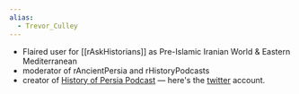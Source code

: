 ```yaml
---
alias:
  - Trevor_Culley
---
```


- Flaired user for [[rAskHistorians]] as Pre-Islamic Iranian World & Eastern Mediterranean
- moderator of rAncientPersia and rHistoryPodcasts
- creator of [History of Persia Podcast](https://historyofpersiapodcast.com/) — here's the [twitter](https://twitter.com/HistoryofPersia) account. 